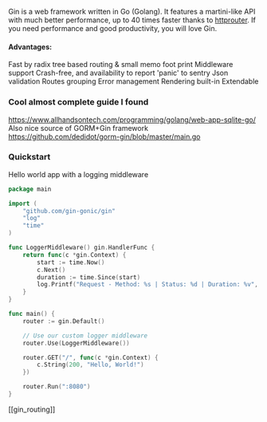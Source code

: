 Gin is a web framework written in Go (Golang). It features a martini-like API with much better performance, up to 40 times faster thanks to [httprouter](https://github.com/julienschmidt/httprouter). If you need performance and good productivity, you will love Gin.

#### Advantages:
Fast by radix tree based routing & small memo foot print
Middleware support
Crash-free, and availability to report 'panic' to sentry
Json validation
Routes grouping
Error management
Rendering built-in
Extendable

### Cool almost complete guide I found
https://www.allhandsontech.com/programming/golang/web-app-sqlite-go/
Also nice source of GORM+Gin framework
https://github.com/dedidot/gorm-gin/blob/master/main.go

### Quickstart

Hello world app with a logging middleware
```go
package main

import (
	"github.com/gin-gonic/gin"
	"log"
	"time"
)

func LoggerMiddleware() gin.HandlerFunc {
	return func(c *gin.Context) {
		start := time.Now()
		c.Next()
		duration := time.Since(start)
		log.Printf("Request - Method: %s | Status: %d | Duration: %v", c.Request.Method, c.Writer.Status(), duration)
	}
}

func main() {
	router := gin.Default()

	// Use our custom logger middleware
	router.Use(LoggerMiddleware())

	router.GET("/", func(c *gin.Context) {
		c.String(200, "Hello, World!")
	})

	router.Run(":8080")
}
```

[[gin_routing]]

